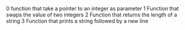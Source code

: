 0 function that take a pointer to an integer as parameter
1 Function that swaps the value of two integers
2 Function that returns the length of a string
3 Function that prints a string followed by a new line
